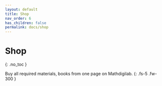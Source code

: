 ```yaml
---
layout: default
title: Shop
nav_order: 6
has_children: false
permalink: docs/shop
---
```


# Shop
{: .no_toc }

Buy all required materials, books from one page on Mathdigilab.
{: .fs-5 .fw-300 }

